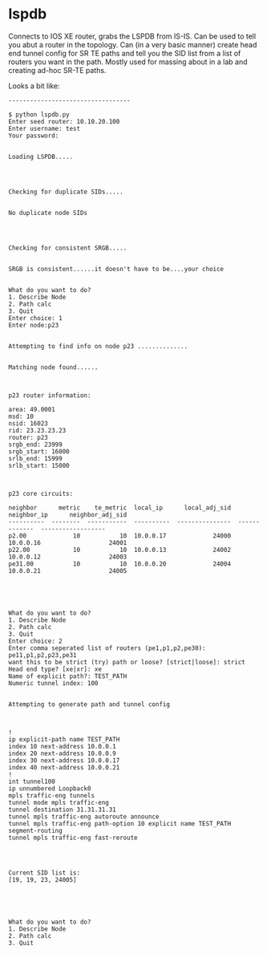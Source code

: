# lspdb



 Connects to IOS XE router, grabs the LSPDB from IS-IS.
 Can be used to tell you abut a router in the topology.
 Can (in a very basic manner) create head end tunnel config for SR TE paths and tell you the SID list from a list of routers you want in the path.
 Mostly used for massing about in a lab and creating ad-hoc SR-TE paths.
 
 Looks a bit like:
 
 ```
 ----------------------------------
 
 $ python lspdb.py
Enter seed router: 10.10.20.100
Enter username: test
Your password:


Loading LSPDB.....




Checking for duplicate SIDs.....


No duplicate node SIDs




Checking for consistent SRGB.....


SRGB is consistent......it doesn't have to be....your choice

 
 What do you want to do?
 1. Describe Node
 2. Path calc
 3. Quit
Enter choice: 1
Enter node:p23


Attempting to find info on node p23 ..............


Matching node found......



p23 router information:

area: 49.0001
msd: 10
nsid: 16023
rid: 23.23.23.23
router: p23
srgb_end: 23999
srgb_start: 16000
srlb_end: 15999
srlb_start: 15000



p23 core circuits:

neighbor      metric    te_metric  local_ip      local_adj_sid  neighbor_ip      neighbor_adj_sid
----------  --------  -----------  ----------  ---------------  -------------  ------------------
p2.00             10           10  10.0.0.17             24000  10.0.0.16                   24001
p22.00            10           10  10.0.0.13             24002  10.0.0.12                   24003
pe31.00           10           10  10.0.0.20             24004  10.0.0.21                   24005





What do you want to do?
 1. Describe Node
 2. Path calc
 3. Quit
 Enter choice: 2
Enter comma seperated list of routers (pe1,p1,p2,pe30): pe11,p1,p2,p23,pe31
want this to be strict (try) path or loose? [strict|loose]: strict
Head end type? [xe|xr]: xe
Name of explicit path?: TEST_PATH
Numeric tunnel index: 100


Attempting to generate path and tunnel config



!
ip explicit-path name TEST_PATH
 index 10 next-address 10.0.0.1
 index 20 next-address 10.0.0.9
 index 30 next-address 10.0.0.17
 index 40 next-address 10.0.0.21
!
int tunnel100
 ip unnumbered Loopback0
 mpls traffic-eng tunnels
 tunnel mode mpls traffic-eng
 tunnel destination 31.31.31.31
 tunnel mpls traffic-eng autoroute announce
 tunnel mpls traffic-eng path-option 10 explicit name TEST_PATH segment-routing
 tunnel mpls traffic-eng fast-reroute




Current SID list is:
[19, 19, 23, 24005]





What do you want to do?
 1. Describe Node
 2. Path calc
 3. Quit
 ```
